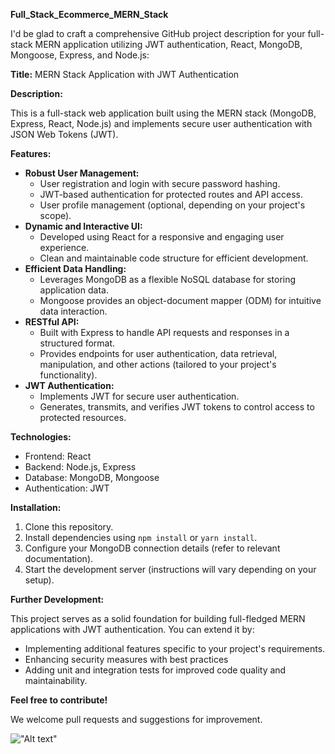 **Full_Stack_Ecommerce_MERN_Stack**

I'd be glad to craft a comprehensive GitHub project description for your full-stack MERN application utilizing JWT authentication, React, MongoDB, Mongoose, Express, and Node.js:

**Title:** MERN Stack Application with JWT Authentication

**Description:**

This is a full-stack web application built using the MERN stack (MongoDB, Express, React, Node.js) and implements secure user authentication with JSON Web Tokens (JWT).

**Features:**

* **Robust User Management:**
    - User registration and login with secure password hashing.
    - JWT-based authentication for protected routes and API access.
    - User profile management (optional, depending on your project's scope).
* **Dynamic and Interactive UI:**
    - Developed using React for a responsive and engaging user experience.
    - Clean and maintainable code structure for efficient development.
* **Efficient Data Handling:**
    - Leverages MongoDB as a flexible NoSQL database for storing application data.
    - Mongoose provides an object-document mapper (ODM) for intuitive data interaction.
* **RESTful API:**
    - Built with Express to handle API requests and responses in a structured format.
    - Provides endpoints for user authentication, data retrieval, manipulation, and other actions (tailored to your project's functionality).
* **JWT Authentication:**
    - Implements JWT for secure user authentication.
    - Generates, transmits, and verifies JWT tokens to control access to protected resources.

**Technologies:**

* Frontend: React
* Backend: Node.js, Express
* Database: MongoDB, Mongoose
* Authentication: JWT

**Installation:**

1. Clone this repository.
2. Install dependencies using `npm install` or `yarn install`.
3. Configure your MongoDB connection details (refer to relevant documentation).
4. Start the development server (instructions will vary depending on your setup).

**Further Development:**

This project serves as a solid foundation for building full-fledged MERN applications with JWT authentication. You can extend it by:

* Implementing additional features specific to your project's requirements.
* Enhancing security measures with best practices 
* Adding unit and integration tests for improved code quality and maintainability.

**Feel free to contribute!**

We welcome pull requests and suggestions for improvement.

!["Alt text"](
![registerpage](https://github.com/DataWhizEngineer/Full_Stack_Ecommerce_MERN_Stack/assets/141387846/1625429a-0d43-4269-9f77-06f1c5efb53d) "width=700 height=300")


